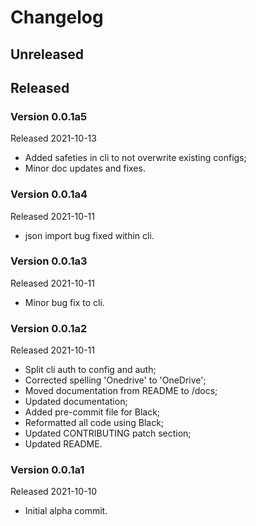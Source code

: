 # Changelog

## Unreleased

## Released

### Version 0.0.1a5

Released 2021-10-13

* Added safeties in cli to not overwrite existing configs;
* Minor doc updates and fixes.

### Version 0.0.1a4

Released 2021-10-11

* json import bug fixed within cli.

### Version 0.0.1a3

Released 2021-10-11

* Minor bug fix to cli.

### Version 0.0.1a2

Released 2021-10-11

* Split cli auth to config and auth;
* Corrected spelling 'Onedrive' to 'OneDrive';
* Moved documentation from README to /docs;
* Updated documentation;
* Added pre-commit file for Black;
* Reformatted all code using Black;
* Updated CONTRIBUTING patch section;
* Updated README.

### Version 0.0.1a1

Released 2021-10-10

* Initial alpha commit.